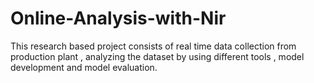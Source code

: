 # Online-Analysis-with-Nir
This research based project consists of real time data collection from production plant , analyzing the dataset by using different tools , model development and model evaluation.
